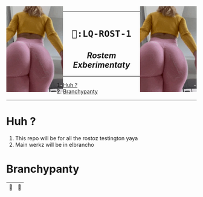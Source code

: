 
<img src="./l/l.gif" align="right" width="150">
<img src="./l/l.gif" align="left" width="150">

----

<h1 align="center"><code> 🦼:LQ-ROST-1 </code></h1>
<h2 align="center"><i> Rostem Exberimentaty </i></h2>

----
1. [Huh ?](#huh-)
2. [Branchypanty](#branchypanty)

----

# Huh ?

1. This repo will be for all the rostoz testington yaya
2. Main werkz will be in elbrancho 

# Branchypanty 

🥼 | 🥼
|:--:|:--:|

